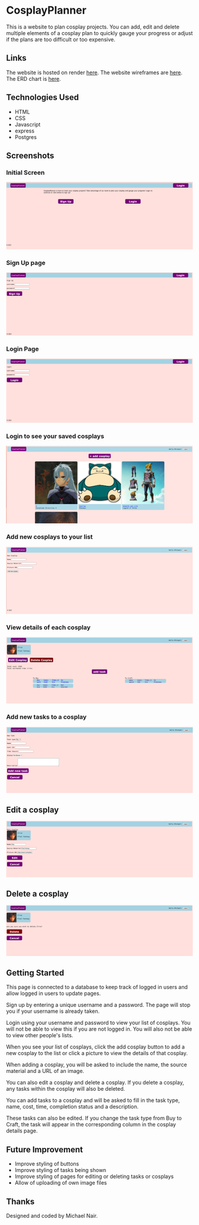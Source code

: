 # CosplayPlanner

This is a website to plan cosplay projects. You can add, edit and delete multiple elements of a cosplay plan to quickly gauge your progress or adjust if the plans are too difficult or too expensive.

## Links

The website is hosted on render [here](https://cosplayplanner.onrender.com).
The website wireframes are [here](https://github.com/MichaelPNair/cosplayplanner/tree/main/wireframes).
The ERD chart is [here](https://github.com/MichaelPNair/cosplayplanner/tree/main/ERD).

## Technologies Used
- HTML
- CSS
- Javascript
- express
- Postgres

## Screenshots
### Initial Screen
![Screenshot of Initial Screen before login](/screenshots/Initial%20Page.png)

### Sign Up page
![Screenshot of Sign Up page](/screenshots/Sign%20Up%20page.png)

### Login Page
![Screenshot of Login page](/screenshots/Login%20page.png)

### Login to see your saved cosplays
![Screenshot of saved cosplays after login](/screenshots/Cosplays.png)

### Add new cosplays to your list
![Screenshot of adding new cosplay](/screenshots/Add%20Cosplay.png)

### View details of each cosplay
![Screenshot of viewing details of a cosplay](/screenshots/Cosplay%20Details.png)

### Add new tasks to a cosplay
![Screenshot of adding a task](/screenshots/Add%20Task.png)

## Edit a cosplay
![Screenshot of editing a cosplay](/screenshots/Edit%20Cosplay.png)

## Delete a cosplay
![Screenshot of deleting a cosplay](/screenshots/Delete%20Cosplay.png)

## Getting Started
This page is connected to a database to keep track of logged in users and allow logged in users to update pages.

Sign up by entering a unique username and a password. The page will stop you if your username is already taken.

Login using your username and password to view your list of cosplays. You will not be able to view this if you are not logged in. You will also not be able to view other people's lists.

When you see your list of cosplays, click the add cosplay button to add a new cosplay to the list or click a picture to view the details of that cosplay.

When adding a cosplay, you will be asked to include the name, the source material and a URL of an image.

You can also edit a cosplay and delete a cosplay. If you delete a cosplay, any tasks within the cosplay will also be deleted.

You can add tasks to a cosplay and will be asked to fill in the task type, name, cost, time, completion status and a description.

These tasks can also be edited. If you change the task type from Buy to Craft, the task will appear in the corresponding column in the cosplay details page.

## Future Improvement
- Improve styling of buttons
- Improve styling of tasks being shown
- Improve styling of pages for editing or deleting tasks or cosplays
- Allow of uploading of own image files


## Thanks
Designed and coded by Michael Nair.